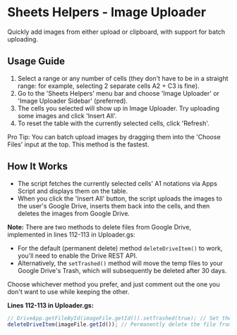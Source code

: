 # Sheets Helpers - Image Uploader

Quickly add images from either upload or clipboard, with support for batch uploading.

## Usage Guide

1. Select a range or any number of cells (they don't have to be in a straight range: for example, selecting 2 separate cells A2 + C3 is fine).
2. Go to the 'Sheets Helpers' menu bar and choose 'Image Uploader' or 'Image Uploader Sidebar' (preferred).
3. The cells you selected will show up in Image Uploader. Try uploading some images and click 'Insert All'.
4. To reset the table with the currently selected cells, click 'Refresh'.

Pro Tip: You can batch upload images by dragging them into the 'Choose Files' input at the top. This method is the fastest.

## How It Works

- The script fetches the currently selected cells' A1 notations via Apps Script and displays them on the table.
- When you click the 'Insert All' button, the script uploads the images to the user's Google Drive, inserts them back into the cells, and then deletes the images from Google Drive.

**Note:** There are two methods to delete files from Google Drive, implemented in lines 112-113 in Uploader.gs:
- For the default (permanent delete) method `deleteDriveItem()` to work, you'll need to enable the Drive REST API.
- Alternatively, the `setTrashed()` method will move the temp files to your Google Drive's Trash, which will subsequently be deleted after 30 days.

Choose whichever method you prefer, and just comment out the one you don't want to use while keeping the other.

**Lines 112-113 in Uploader.gs:**
```javascript
// DriveApp.getFileById(imageFile.getId()).setTrashed(true); // Set the file's trashed attribute to true (moves it to the trash folder)
deleteDriveItem(imageFile.getId()); // Permanently delete the file from Google Drive using the Drive REST API as an advanced service.
